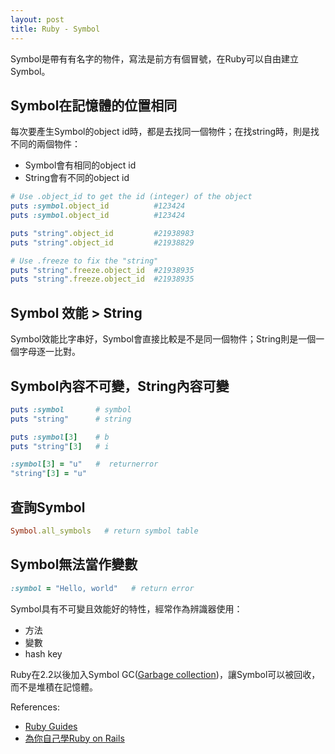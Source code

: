 ```yaml
---
layout: post
title: Ruby - Symbol
---
```


Symbol是帶有有名字的物件，寫法是前方有個冒號，在Ruby可以自由建立Symbol。

## Symbol在記憶體的位置相同

每次要產生Symbol的object id時，都是去找同一個物件；在找string時，則是找不同的兩個物件：

* Symbol會有相同的object id
* String會有不同的object id

```ruby
# Use .object_id to get the id (integer) of the object
puts :symbol.object_id          #123424
puts :symbol.object_id          #123424

puts "string".object_id         #21938983
puts "string".object_id         #21938829

# Use .freeze to fix the "string"
puts "string".freeze.object_id  #21938935
puts "string".freeze.object_id  #21938935

```

## Symbol 效能 > String

Symbol效能比字串好，Symbol會直接比較是不是同一個物件；String則是一個一個字母逐一比對。

## Symbol內容不可變，String內容可變

```ruby
puts :symbol       # symbol
puts "string"      # string

puts :symbol[3]    # b
puts "string"[3]   # i

:symbol[3] = "u"   #  returnerror
"string"[3] = "u"
```

## 查詢Symbol

```ruby
Symbol.all_symbols   # return symbol table
```

## Symbol無法當作變數

```ruby
:symbol = "Hello, world"   # return error
```

Symbol具有不可變且效能好的特性，經常作為辨識器使用：
* 方法
* 變數
* hash key

Ruby在2.2以後加入Symbol GC([Garbage collection](https://en.wikipedia.org/wiki/Garbage_collection_(computer_science)))，讓Symbol可以被回收，而不是堆積在記憶體。



References:
* [Ruby Guides](https://www.rubyguides.com/2018/02/ruby-symbols/)
* [為你自己學Ruby on Rails](https://railsbook.tw/chapters/06-ruby-basic-2.html)
